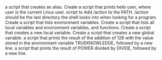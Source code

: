  a script that creates an alias.
Create a script that prints hello user, where user is the current Linux user.
script to Add /action to the PATH. /action should be the last directory the shell looks into when looking for a program.
Create a script that lists environment variables.
Create a script that lists all local variables and environment variables, and functions.
Create a script that creates a new local variable.
Create a script that creates a new global variable.
 a script that prints the result of the addition of 128 with the value stored in the environment variable TRUEKNOWLEDGE, followed by a new line.
a script that prints the result of POWER divided by DIVIDE, followed by a new line.
